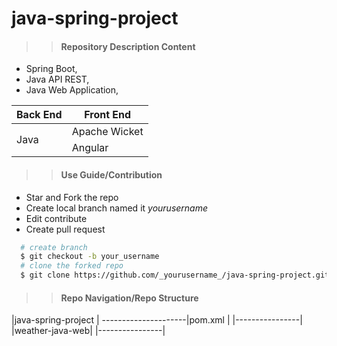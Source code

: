 # java-spring-project
>> #### Repository Description Content
  +  Spring Boot, 
  +  Java API REST, 
  +  Java Web Application, 
  <table>
  <thead>
    <th>Back End</th>
    <th> Front End</th>
  </thead>
  <tbody>
    <tr>
      <td rowspan="2">Java</td>
      <td>Apache Wicket</td>
    </tr>
    <tr>
      <td>Angular</td>
    </tr>
  </table>


>> #### Use Guide/Contribution
- Star and Fork the repo
- Create local branch named it <i>yourusername</i>
- Edit contribute
- Create pull request

```bash
  # create branch
  $ git checkout -b your_username
  # clone the forked repo
  $ git clone https://github.com/_yourusername_/java-spring-project.git
```


>> #### Repo Navigation/Repo Structure

|java-spring-project |
---------------------|pom.xml         |
                     |----------------|
                     |weather-java-web|
                     |----------------|
                                      
                           

